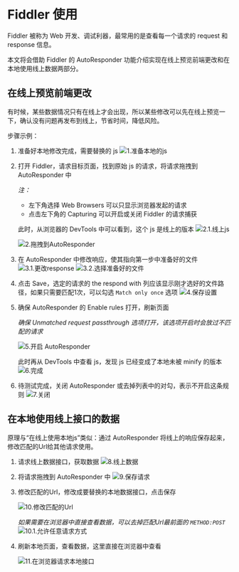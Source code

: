# Fiddler 使用

Fiddler 被称为 Web 开发、调试利器，最常用的是查看每一个请求的 request 和 response 信息。

本文将会借助 Fiddler 的 AutoResponder 功能介绍实现在线上预览前端更改和在本地使用线上数据两部分。

## 在线上预览前端更改

有时候，某些数据情况只有在线上才会出现，所以某些修改可以先在线上预览一下，确认没有问题再发布到线上，节省时间，降低风险。

步骤示例：
1. 准备好本地修改完成，需要替换的 js
    ![1.准备本地的js](images/fiddler/1.local_js.jpg)

1. 打开 Fiddler，请求目标页面，找到原始 js 的请求，将请求拖拽到 AutoResponder 中
  
    *注：*
    - 左下角选择 Web Browsers 可以只显示浏览器发起的请求
    - 点击左下角的 Capturing 可以开启或关闭 Fiddler 的请求捕获

    此时，从浏览器的 DevTools 中可以看到，这个 js 是线上的版本
    ![2.1.线上js](images/fiddler/2.1.online_js.jpg)

    ![2.拖拽到AutoResponder](images/fiddler/2.drag_into_autoresponder.jpg)

1. 在 AutoResponder 中修改响应，使其指向第一步中准备好的文件
    ![3.1.更改response](images/fiddler/3.1.change_response.jpg)
    ![3.2.选择准备好的文件](images/fiddler/3.2.select_file.jpg)

1. 点击 Save，选定的请求的 the respond with 列应该显示刚才选好的文件路径，如果只需要匹配1次，可以勾选 `Match only once` 选项
    ![4.保存设置](images/fiddler/4.save.jpg)

1. 确保 AutoResponder 的 Enable rules 打开，刷新页面
    
    *确保 Unmatched request passthrough 选项打开，该选项开启时会放过不匹配的请求*

    ![5.开启 AutoResponder](images/fiddler/5.enable_autoresponder.jpg)

    此时再从 DevTools 中查看 js，发现 js 已经变成了本地未被 minify 的版本
    ![6.完成](images/fiddler/6.success.jpg)

1. 待测试完成，关闭 AutoResponder 或去掉列表中的对勾，表示不开启这条规则
    ![7.关闭](images/fiddler/7.clean.jpg)

## 在本地使用线上接口的数据

原理与“在线上使用本地js”类似：通过 AutoResponder 将线上的响应保存起来，修改匹配的Url给其他请求使用。

1. 请求线上数据接口，获取数据
    ![8.线上数据](images/fiddler/8.response_data.jpg)

1. 将请求拖拽到 AutoResponder 中
    ![9.保存请求](images/fiddler/9.drag_response.jpg)

1. 修改匹配的Url，修改成要替换的本地数据接口，点击保存

    ![10.修改匹配的Url](images/fiddler/10.modify_url.jpg)

    *如果需要在浏览器中直接查看数据，可以去掉匹配Url最前面的 `METHOD:POST`*
    ![10.1.允许任意请求方式](images/fiddler/10.1.allow_get.jpg)
    
1. 刷新本地页面，查看数据，这里直接在浏览器中查看

    ![11.在浏览器请求本地接口](images/fiddler/11.data_in_browser.jpg)
